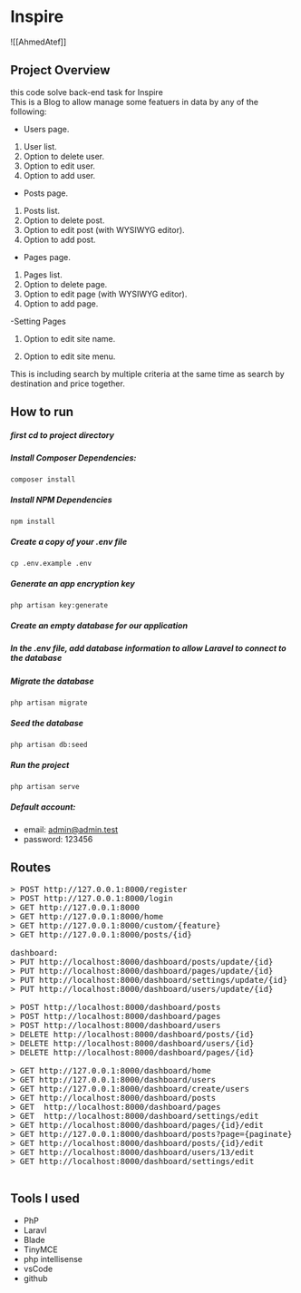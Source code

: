 # Inspire

![[AhmedAtef]]

## Project Overview

  this code  solve back-end task for Inspire  
  This is a Blog to allow manage some featuers  in data by any of the following:

  +  Users page.
1. User list.
2. Option to delete user.
3. Option to edit user.
4. Option to add user.
  + Posts page.
1. Posts list.
2. Option to delete post.
3. Option to edit post (with WYSIWYG editor).
4. Option to add post.
  + Pages page.
1. Pages list.
2. Option to delete page.
3. Option to edit page (with WYSIWYG editor).
4. Option to add page.

  

 -Setting Pages
   1. Option to edit site name.

2. Option to edit site menu.

  This is including search by multiple criteria at the same time as search by destination and price together.

## How to run 

##### first cd to project directory

##### Install Composer Dependencies:

``` 
composer install
```

##### Install NPM Dependencies

``` 
npm install
```

##### Create a copy of your .env file

``` 
cp .env.example .env
```

##### Generate an app encryption key

``` 
php artisan key:generate
```

##### Create an empty database for our application

##### In the .env file, add database information to allow Laravel to connect to the database

##### Migrate the database

``` 
php artisan migrate
```

##### Seed the database

``` 
php artisan db:seed
```

##### Run the project

``` 
php artisan serve
```

##### Default account:

* email: admin@admin.test
* password: 123456

 

## Routes

<pre>
&gt; POST http://127.0.0.1:8000/register
&gt; POST http://127.0.0.1:8000/login
&gt; GET http://127.0.0.1:8000
&gt; GET http://127.0.0.1:8000/home
&gt; GET http://127.0.0.1:8000/custom/{feature}
&gt; GET http://127.0.0.1:8000/posts/{id}

dashboard:
&gt; PUT http://localhost:8000/dashboard/posts/update/{id}
&gt; PUT http://localhost:8000/dashboard/pages/update/{id}
&gt; PUT http://localhost:8000/dashboard/settings/update/{id}
&gt; PUT http://localhost:8000/dashboard/users/update/{id}

&gt; POST http://localhost:8000/dashboard/posts
&gt; POST http://localhost:8000/dashboard/pages
&gt; POST http://localhost:8000/dashboard/users
&gt; DELETE http://localhost:8000/dashboard/posts/{id}
&gt; DELETE http://localhost:8000/dashboard/users/{id}
&gt; DELETE http://localhost:8000/dashboard/pages/{id}

&gt; GET http://127.0.0.1:8000/dashboard/home
&gt; GET http://127.0.0.1:8000/dashboard/users
&gt; GET http://127.0.0.1:8000/dashboard/create/users
&gt; GET http://localhost:8000/dashboard/posts
&gt; GET  http://localhost:8000/dashboard/pages
&gt; GET  http://localhost:8000/dashboard/settings/edit
&gt; GET http://localhost:8000/dashboard/pages/{id}/edit
&gt; GET http://127.0.0.1:8000/dashboard/posts?page={paginate}
&gt; GET http://localhost:8000/dashboard/posts/{id}/edit
&gt; GET http://localhost:8000/dashboard/users/13/edit
&gt; GET http://localhost:8000/dashboard/settings/edit

</pre>

## Tools I used

* PhP 
* Laravl
* Blade
* TinyMCE
* php intellisense
* vsCode
* github
